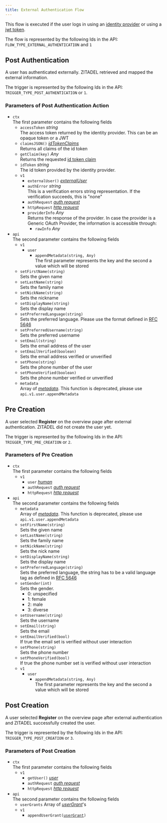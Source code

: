 ```yaml
---
title: External Authentication Flow
---
```


This flow is executed if the user logs in using an [identity provider](/guides/integrate/identity-providers) or using a [jwt token](/concepts/structure/jwt_idp).

The flow is represented by the following Ids in the API: `FLOW_TYPE_EXTERNAL_AUTHENTICATION` and `1`

## Post Authentication

A user has authenticated externally. ZITADEL retrieved and mapped the external information.

The trigger is represented by the following Ids in the API: `TRIGGER_TYPE_POST_AUTHENTICATION` or `1`.

### Parameters of Post Authentication Action

- `ctx`  
The first parameter contains the following fields
  - `accessToken` *string*  
    The access token returned by the identity provider. This can be an opaque token or a JWT
  - `claimsJSON()` [*idTokenClaims*](../openidoauth/claims)  
    Returns all claims of the id token
  - `getClaim(key)` *Any*  
    Returns the requested [id token claim](../openidoauth/claims)
  - `idToken` *string*  
    The id token provided by the identity provider.
  - `v1`
    - `externalUser()` [*externalUser*](./objects#external-user)
    - `authError` *string*  
      This is a verification errors string representation. If the verification succeeds, this is "none"
    - `authRequest` [*auth request*](/docs/apis/actions/objects#auth-request)
    - `httpRequest` [*http request*](/docs/apis/actions/objects#http-request)
    - `providerInfo` *Any*  
      Returns the response of the provider. In case the provider is a Generic OAuth Provider, the information is accessible through:
      - `rawInfo`  *Any*
- `api`  
  The second parameter contains the following fields
  - `v1`
    - `user`
      - `appendMetadata(string, Any)`  
        The first parameter represents the key and the second a value which will be stored
  - `setFirstName(string)`  
    Sets the given name
  - `setLastName(string)`  
    Sets the family name
  - `setNickName(string)`  
    Sets the nickname
  - `setDisplayName(string)`  
    Sets the display name
  - `setPreferredLanguage(string)`  
    Sets the preferred language. Please use the format defined in [RFC 5646](https://www.rfc-editor.org/rfc/rfc5646)
  - `setPreferredUsername(string)`  
    Sets the preferred username
  - `setEmail(string)`  
    Sets the email address of the user
  - `setEmailVerified(boolean)`  
    Sets the email address verified or unverified
  - `setPhone(string)`  
    Sets the phone number of the user
  - `setPhoneVerified(boolean)`  
    Sets the phone number verified or unverified
  - `metadata`  
    Array of [*metadata*](./objects#metadata-with-value-as-bytes). This function is deprecated, please use `api.v1.user.appendMetadata`

## Pre Creation

A user selected **Register** on the overview page after external authentication. ZITADEL did not create the user yet.

The trigger is represented by the following Ids in the API: `TRIGGER_TYPE_PRE_CREATION` or `2`.

### Parameters of Pre Creation

- `ctx`  
  The first parameter contains the following fields
  - `v1`
    - `user` [*human*](./objects#human-user)
    - `authRequest` [*auth request*](/docs/apis/actions/objects#auth-request)
    - `httpRequest` [*http request*](/docs/apis/actions/objects#http-request)
- `api`  
  The second parameter contains the following fields
  - `metadata`  
    Array of [*metadata*](./objects#metadata-with-value-as-bytes). This function is deprecated, please use `api.v1.user.appendMetadata`
  - `setFirstName(string)`  
    Sets the given name
  - `setLastName(string)`  
    Sets the family name
  - `setNickName(string)`  
    Sets the nick name
  - `setDisplayName(string)`  
    Sets the display name
  - `setPreferredLanguage(string)`  
    Sets the preferred language, the string has to be a valid language tag as defined in [RFC 5646](https://www.rfc-editor.org/rfc/rfc5646)
  - `setGender(int)`  
    Sets the gender.  
    <ul><li>0: unspecified</li><li>1: female</li><li>2: male</li><li>3: diverse</li></ul>
  - `setUsername(string)`  
    Sets the username
  - `setEmail(string)`  
    Sets the email
  - `setEmailVerified(bool)`  
    If true the email set is verified without user interaction
  - `setPhone(string)`  
    Sets the phone number
  - `setPhoneVerified(bool)`  
    If true the phone number set is verified without user interaction
  - `v1`
    - `user`
      - `appendMetadata(string, Any)`  
        The first parameter represents the key and the second a value which will be stored

## Post Creation

A user selected **Register** on the overview page after external authentication and ZITADEL successfully created the user.

The trigger is represented by the following Ids in the API: `TRIGGER_TYPE_POST_CREATION` or `3`.

### Parameters of Post Creation

- `ctx`  
  The first parameter contains the following fields
  - `v1`
    - `getUser()` [*user*](./objects#user)
    - `authRequest` [*auth request*](/docs/apis/actions/objects#auth-request)
    - `httpRequest` [*http request*](/docs/apis/actions/objects#http-request)
- `api`  
  The second parameter contains the following fields
  - `userGrants` Array of [*userGrant*](./objects#user-grant)'s
  - `v1`
    - `appendUserGrant(`[`userGrant`](./objects#user-grant)`)`
